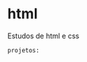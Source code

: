 # html
 Estudos de html e css
 
    projetos:    
<a href ='https://victor-jairon.github.io/html/Projeto_android/' ></a>
